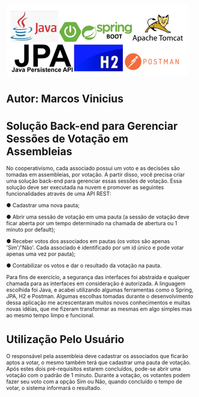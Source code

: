 ![Imagem1](imgs/img1.png)

# Autor: Marcos Vinicius

# Solução Back-end para	Gerenciar Sessões de Votação em Assembleias

No cooperativismo, cada associado possui um voto e as decisões são tomadas em assembleias, por votação.
A partir disso, você precisa criar uma solução back-end para gerenciar essas sessões de votação.
Essa solução deve ser executada na nuvem e promover as seguintes funcionalidades através de uma API REST:

● Cadastrar uma nova pauta;

● Abrir uma sessão de votação em uma pauta (a sessão de votação deve ficar aberta por um tempo determinado na chamada de abertura ou 1 minuto por default);

● Receber votos dos associados em pautas (os votos são apenas 'Sim'/'Não'. Cada associado é identificado por um id único e pode votar apenas uma vez por pauta);

● Contabilizar os votos e dar o resultado da votação na pauta.

Para fins de exercício, a segurança das interfaces foi abstraída e qualquer chamada para as interfaces em consideração é autorizada.
A linguagem escolhida foi Java, e acabei utilizando algumas ferramentas como o Spring, JPA, H2 e Postman.
Algumas escolhas tomadas durante o desenvolvimento dessa aplicação me acrescentaram muitos novos conhecimentos e muitas novas idéias,
que me fizeram transformar as mesmas em algo simples mas ao mesmo tempo limpo e funcional.

# Utilização Pelo Usuário

O responsável pela assembleia deve cadastrar os associados que ficarão aptos a votar, o mesmo também terá que cadastrar uma pauta de votação.
Após estes dois pré-requisitos estarem concluídos, pode-se abrir uma votação com o padrão de 1 minuto.
Durante a votação, os votantes podem fazer seu voto com a opção Sim ou Não, quando concluído o tempo de votar, o sistema informará o resultado.